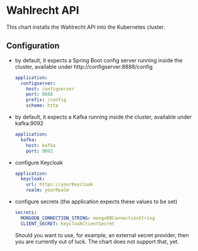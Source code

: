 # Wahlrecht API

This chart installs the Wahlrecht API
into the Kubernetes cluster.

## Configuration

* by default, it expects a Spring Boot config server running inside the cluster, available under
  http://configserver:8888/config
  ```yaml
  application:
    configserver:
      host: configserver
      port: 8888
      prefix: /config
      scheme: http
  ```
* by default, it expects a Kafka running inside the cluster, available under
  kafka:9092
  ```yaml
  application:
    kafka:
      host: kafka
      port: 9092
  ```
* configure Keycloak
  ```yaml
  application:
    keycloak:
      url: https://yourKeycloak
      realm: yourRealm
  ```
* configure secrets (the application expects these values to be set)
  ```yaml
  secrets:
    MONGODB_CONNECTION_STRING: mongoDBConnectionString
    CLIENT_SECRET: keycloakClientSecret
  ```
  Should you want to use, for example, an external secret provider,
  then you are currently out of luck. The chart does not support that,
  yet.